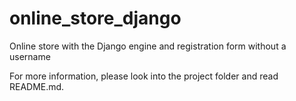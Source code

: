 # online_store_django
Online store with the Django engine and registration form without a username

For more information, please look into the project folder and read README.md.
